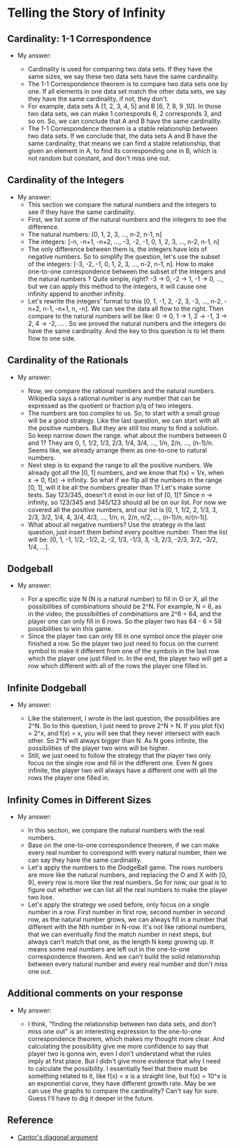 # Telling the Story of Infinity

## Cardinality: 1-1 Correspondence

* My answer:
    
    * Cardinality is used for comparing two data sets. If they have the same sizes, we say these two data sets have the same cardinality.
    * The 1-1 Correspondence theorem is to compare two data sets one by one. If all elements in one data set match the other data sets, we say they have the same cardinality, if not, they don't.
    * For example, data sets A [1, 2, 3, 4, 5] and B [6, 7, 8, 9 ,10]. In those two data sets, we can make 1 corresponds 6, 2 corresponds 3, and so on. So, we can conclude that A and B have the same cardinality.
    * The 1-1 Correspondence theorem is a stable relationship between two data sets. If we conclude that, the data sets A and B have the same cardinality, that means we can find a stable relationship, that given an element in A, to find its corresponding one in B, which is not random but constant, and don't miss one out.
    
## Cardinality of the Integers

* My answer:
    * This section we compare the natural numbers and the integers to see if they have the same cardinality.
    * First, we list some of the natural numbers and the integers to see the difference.
    * The natural numbers: [0, 1, 2, 3, ..., n-2, n-1, n]
    * The integers: [-n, -n+1, -n+2, ..., -3, -2, -1, 0, 1, 2, 3, ..., n-2, n-1, n]
    * The only difference between them is, the integers have lots of negative numbers. So to simplify the question, let's use the subset of the integers: [-3, -2, -1, 0, 1, 2, 3, ..., n-2, n-1, n]. How to make one-to-one correspondence between the subset of the integers and the natural numbers ? Quite simple, right? -3 -> 0, -2 -> 1, -1 -> 0, ..., but we can apply this method to the integers, it will cause one infinity append to another infinity.
    * Let's rewrite the integers' format to this [0, 1, -1, 2, -2, 3, -3, ..., n-2, -n+2, n-1, -n+1, n, -n]. We can see the data all flow to the right. Then compare to the natural numbers will be like: 0 -> 0, 1 -> 1, 2 -> -1, 3 -> 2, 4 -> -2, ... . So we proved the natural numbers and the integers 
    do have the same cardinality. And the key to this question is to let them flow to one side.
    
## Cardinality of the Rationals

* My answer:
    
    * Now, we compare the rational numbers and the natural numbers. Wikipedia says a rational number is any number that can be expressed as the quotient or fraction p/q of two integers. 
    * The numbers are too complex to us. So, to start with a small group will be a good strategy. Like the last question, we can start with all the positive numbers. But they are still too many to find a solution. So keep narrow down the range. what about the numbers between 0 and 1? They are 0, 1, 1/2, 1/3, 2/3, 1/4, 3/4, ..., 1/n, 2/n, ..., (n-1)/n. Seems like, we already arrange them as one-to-one to natural numbers.
    * Next step is to expand the range to all the positive numbers. We already got all the [0, 1] numbers, and we know that f(x) = 1/x, when x -> 0, f(x) -> infinity. So what if we flip all the numbers in the range [0, 1], will it be all the numbers greater than 1? Let's make some tests. Say 123/345, doesn't it exist in our list of [0, 1]? Since n -> infinity, so 123/345 and 345/123 should all be on our list. For now we covered all the positive numbers, and our list is [0, 1, 1/2, 2, 1/3, 3, 2/3, 3/2, 1/4, 4, 3/4, 4/3, ..., 1/n, n, 2/n, n/2, ..., (n-1)/n, n/(n-1)].
    * What about all negative numbers? Use the strategy in the last question, just insert them behind every positive number. Then the list will be: [0, 1, -1, 1/2, -1/2, 2, -2, 1/3, -1/3, 3, -3, 2/3, -2/3, 3/2, -3/2, 1/4, ...].
    
## Dodgeball

* My answer:
    
    * For a specific size N (N is a natural number) to fill in O or X, all the possibilities of combinations should be 2^N. For example, N = 6, as in the video, the possibilities of combinations are 2^6 = 64, and the player one can only fill in 6 rows. So the player two has 64 - 6 = 58 possibilities to win this game. 
    * Since the player two can only fill in one symbol once the player one finished a row. So the player two just need to focus on the current symbol to make it different from one of the symbols in the last row which the player one just filled in. In the end, the player two will get a row which different with all of the rows the player one filled in.

## Infinite Dodgeball

* My answer:
    
    * Like the statement, I wrote in the last question, the possibilities are 2^N. So to this question, I just need to prove 2^N > N. If you plot f(x) = 2^x, and f(x) = x, you will see that they never intersect with each other. So 2^N will always bigger than N. As N goes infinite, the possibilities of the player two wins will be higher.
    * Still, we just need to follow the strategy that the player two only focus on the single row and fill in the different one. Even N goes infinite, the player two will always have a different one with all the rows the player one filled in.
    
## Infinity Comes in Different Sizes

* My answer:
    
    * In this section, we compare the natural numbers with the real numbers. 
    * Base on the one-to-one correspondence theorem, if we can make every real number to correspond with every natural number, then we can say they have the same cardinality. 
    * Let's apply the numbers to the DodgeBall game. The rows numbers are more like the natural numbers, and replacing the O and X with [0, 9], every row is more like the real numbers. So for now, our goal is to figure out whether we can list all the real numbers to make the player two lose.
    * Let's apply the strategy we used before, only focus on a single number in a row. First number in first row, second number in second row, as the natural number grows, we can always fill in a number that different with the Nth number in N-row. It's not like rational numbers, that we can eventually find the match number in next steps, but always can't match that one, as the length N keep growing up. It means some real numbers are left out in the one-to-one correspondence theorem. And we can't build the solid relationship between every natural number and every real number and don't miss one out.
    
## Additional comments on your response

* My answer:

    * I think, "finding the relationship between two data sets, and don't miss one out" is an interesting expression to the one-to-one correspondence theorem, which makes my thought more clear. And calculating the possibility give me more confidence to say that player two is gonna win, even I don't understand what the rules imply at first place. But I didn't give more evidence that why I need to calculate the possibility. I essentially feel that there must be something related to it, like f(x) = x is a straight line, but f(x) = 10^x is an exponential curve, they have different growth rate. May be we can use the graphs to compare the cardinality? Can't say for sure. Guess I'll have to dig it deeper in the future.

## Reference

* [Cantor's diagonal argument](https://en.wikipedia.org/wiki/Cantor%27s_diagonal_argument)

